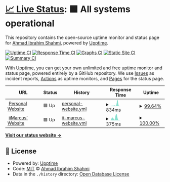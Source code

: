 # [📈 Live Status](https://up.solarft.tk): <!--live status--> **🟩 All systems operational**

This repository contains the open-source uptime monitor and status page for [Ahmad Ibrahim Shahmi](https://solarft.tk), powered by [Upptime](https://github.com/upptime/upptime).

[![Uptime CI](https://github.com/solarft/upptime/workflows/Uptime%20CI/badge.svg)](https://github.com/solarft/upptime/actions?query=workflow%3A%22Uptime+CI%22)
[![Response Time CI](https://github.com/solarft/upptime/workflows/Response%20Time%20CI/badge.svg)](https://github.com/solarft/upptime/actions?query=workflow%3A%22Response+Time+CI%22)
[![Graphs CI](https://github.com/solarft/upptime/workflows/Graphs%20CI/badge.svg)](https://github.com/solarft/upptime/actions?query=workflow%3A%22Graphs+CI%22)
[![Static Site CI](https://github.com/solarft/upptime/workflows/Static%20Site%20CI/badge.svg)](https://github.com/solarft/upptime/actions?query=workflow%3A%22Static+Site+CI%22)
[![Summary CI](https://github.com/solarft/upptime/workflows/Summary%20CI/badge.svg)](https://github.com/solarft/upptime/actions?query=workflow%3A%22Summary+CI%22)

With [Upptime](https://upptime.js.org), you can get your own unlimited and free uptime monitor and status page, powered entirely by a GitHub repository. We use [Issues](https://github.com/solarft/upptime/issues) as incident reports, [Actions](https://github.com/solarft/upptime/actions) as uptime monitors, and [Pages](https://up.solarft.tk) for the status page.

<!--start: status pages-->
<!-- This summary is generated by Upptime (https://github.com/upptime/upptime) -->
<!-- Do not edit this manually, your changes will be overwritten -->
<!-- prettier-ignore -->
| URL | Status | History | Response Time | Uptime |
| --- | ------ | ------- | ------------- | ------ |
| <img alt="" src="https://favicons.githubusercontent.com/solarft.tk" height="13"> [Personal Website](https://solarft.tk) | 🟩 Up | [personal-website.yml](https://github.com/solarft/upptime/commits/HEAD/history/personal-website.yml) | <details><summary><img alt="Response time graph" src="./graphs/personal-website/response-time-week.png" height="20"> 834ms</summary><br><a href="https://up.solarft.tk/history/personal-website"><img alt="Response time 834" src="https://img.shields.io/endpoint?url=https%3A%2F%2Fraw.githubusercontent.com%2Fsolarft%2Fupptime%2FHEAD%2Fapi%2Fpersonal-website%2Fresponse-time.json"></a><br><a href="https://up.solarft.tk/history/personal-website"><img alt="24-hour response time 1549" src="https://img.shields.io/endpoint?url=https%3A%2F%2Fraw.githubusercontent.com%2Fsolarft%2Fupptime%2FHEAD%2Fapi%2Fpersonal-website%2Fresponse-time-day.json"></a><br><a href="https://up.solarft.tk/history/personal-website"><img alt="7-day response time 834" src="https://img.shields.io/endpoint?url=https%3A%2F%2Fraw.githubusercontent.com%2Fsolarft%2Fupptime%2FHEAD%2Fapi%2Fpersonal-website%2Fresponse-time-week.json"></a><br><a href="https://up.solarft.tk/history/personal-website"><img alt="30-day response time 834" src="https://img.shields.io/endpoint?url=https%3A%2F%2Fraw.githubusercontent.com%2Fsolarft%2Fupptime%2FHEAD%2Fapi%2Fpersonal-website%2Fresponse-time-month.json"></a><br><a href="https://up.solarft.tk/history/personal-website"><img alt="1-year response time 834" src="https://img.shields.io/endpoint?url=https%3A%2F%2Fraw.githubusercontent.com%2Fsolarft%2Fupptime%2FHEAD%2Fapi%2Fpersonal-website%2Fresponse-time-year.json"></a></details> | <details><summary><a href="https://up.solarft.tk/history/personal-website">99.64%</a></summary><a href="https://up.solarft.tk/history/personal-website"><img alt="All-time uptime 99.64%" src="https://img.shields.io/endpoint?url=https%3A%2F%2Fraw.githubusercontent.com%2Fsolarft%2Fupptime%2FHEAD%2Fapi%2Fpersonal-website%2Fuptime.json"></a><br><a href="https://up.solarft.tk/history/personal-website"><img alt="24-hour uptime 98.70%" src="https://img.shields.io/endpoint?url=https%3A%2F%2Fraw.githubusercontent.com%2Fsolarft%2Fupptime%2FHEAD%2Fapi%2Fpersonal-website%2Fuptime-day.json"></a><br><a href="https://up.solarft.tk/history/personal-website"><img alt="7-day uptime 99.64%" src="https://img.shields.io/endpoint?url=https%3A%2F%2Fraw.githubusercontent.com%2Fsolarft%2Fupptime%2FHEAD%2Fapi%2Fpersonal-website%2Fuptime-week.json"></a><br><a href="https://up.solarft.tk/history/personal-website"><img alt="30-day uptime 99.64%" src="https://img.shields.io/endpoint?url=https%3A%2F%2Fraw.githubusercontent.com%2Fsolarft%2Fupptime%2FHEAD%2Fapi%2Fpersonal-website%2Fuptime-month.json"></a><br><a href="https://up.solarft.tk/history/personal-website"><img alt="1-year uptime 99.64%" src="https://img.shields.io/endpoint?url=https%3A%2F%2Fraw.githubusercontent.com%2Fsolarft%2Fupptime%2FHEAD%2Fapi%2Fpersonal-website%2Fuptime-year.json"></a></details>
| <img alt="" src="https://favicons.githubusercontent.com/iimarcus.netlify.app" height="13"> [iiMarcus' Website](https://iimarcus.netlify.app) | 🟩 Up | [ii-marcus-website.yml](https://github.com/solarft/upptime/commits/HEAD/history/ii-marcus-website.yml) | <details><summary><img alt="Response time graph" src="./graphs/ii-marcus-website/response-time-week.png" height="20"> 375ms</summary><br><a href="https://up.solarft.tk/history/ii-marcus-website"><img alt="Response time 375" src="https://img.shields.io/endpoint?url=https%3A%2F%2Fraw.githubusercontent.com%2Fsolarft%2Fupptime%2FHEAD%2Fapi%2Fii-marcus-website%2Fresponse-time.json"></a><br><a href="https://up.solarft.tk/history/ii-marcus-website"><img alt="24-hour response time 23" src="https://img.shields.io/endpoint?url=https%3A%2F%2Fraw.githubusercontent.com%2Fsolarft%2Fupptime%2FHEAD%2Fapi%2Fii-marcus-website%2Fresponse-time-day.json"></a><br><a href="https://up.solarft.tk/history/ii-marcus-website"><img alt="7-day response time 375" src="https://img.shields.io/endpoint?url=https%3A%2F%2Fraw.githubusercontent.com%2Fsolarft%2Fupptime%2FHEAD%2Fapi%2Fii-marcus-website%2Fresponse-time-week.json"></a><br><a href="https://up.solarft.tk/history/ii-marcus-website"><img alt="30-day response time 375" src="https://img.shields.io/endpoint?url=https%3A%2F%2Fraw.githubusercontent.com%2Fsolarft%2Fupptime%2FHEAD%2Fapi%2Fii-marcus-website%2Fresponse-time-month.json"></a><br><a href="https://up.solarft.tk/history/ii-marcus-website"><img alt="1-year response time 375" src="https://img.shields.io/endpoint?url=https%3A%2F%2Fraw.githubusercontent.com%2Fsolarft%2Fupptime%2FHEAD%2Fapi%2Fii-marcus-website%2Fresponse-time-year.json"></a></details> | <details><summary><a href="https://up.solarft.tk/history/ii-marcus-website">100.00%</a></summary><a href="https://up.solarft.tk/history/ii-marcus-website"><img alt="All-time uptime 100.00%" src="https://img.shields.io/endpoint?url=https%3A%2F%2Fraw.githubusercontent.com%2Fsolarft%2Fupptime%2FHEAD%2Fapi%2Fii-marcus-website%2Fuptime.json"></a><br><a href="https://up.solarft.tk/history/ii-marcus-website"><img alt="24-hour uptime 100.00%" src="https://img.shields.io/endpoint?url=https%3A%2F%2Fraw.githubusercontent.com%2Fsolarft%2Fupptime%2FHEAD%2Fapi%2Fii-marcus-website%2Fuptime-day.json"></a><br><a href="https://up.solarft.tk/history/ii-marcus-website"><img alt="7-day uptime 100.00%" src="https://img.shields.io/endpoint?url=https%3A%2F%2Fraw.githubusercontent.com%2Fsolarft%2Fupptime%2FHEAD%2Fapi%2Fii-marcus-website%2Fuptime-week.json"></a><br><a href="https://up.solarft.tk/history/ii-marcus-website"><img alt="30-day uptime 100.00%" src="https://img.shields.io/endpoint?url=https%3A%2F%2Fraw.githubusercontent.com%2Fsolarft%2Fupptime%2FHEAD%2Fapi%2Fii-marcus-website%2Fuptime-month.json"></a><br><a href="https://up.solarft.tk/history/ii-marcus-website"><img alt="1-year uptime 100.00%" src="https://img.shields.io/endpoint?url=https%3A%2F%2Fraw.githubusercontent.com%2Fsolarft%2Fupptime%2FHEAD%2Fapi%2Fii-marcus-website%2Fuptime-year.json"></a></details>

<!--end: status pages-->

[**Visit our status website →**](https://up.solarft.tk)

## 📄 License

- Powered by: [Upptime](https://github.com/upptime/upptime)
- Code: [MIT](./LICENSE) © [Ahmad Ibrahim Shahmi](https://solarft.tk)
- Data in the `./history` directory: [Open Database License](https://opendatacommons.org/licenses/odbl/1-0/)
